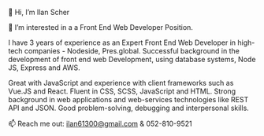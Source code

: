 👋 Hi, I’m Ilan Scher 

👀 I’m interested in a a Front End Web Developer Position.

  I have 3 years of experience as an Expert Front End Web Developer in high-tech companies - Nodeside, Pres.global.
  Successful background in the development of front end web Development, using database systems, Node JS, Express and AWS. 

  Great with JavaScript and experience with client frameworks such as Vue.JS and React.
  Fluent in CSS, SCSS, JavaScript and HTML.
  Strong background in web applications and web-services technologies like REST API and JSON.
  Good problem-solving, debugging and interpersonal skills.

📫 Reach me out: ilan61300@gmail.com & 052-810-9521
